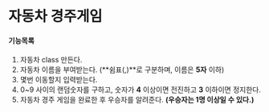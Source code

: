 자동차 경주게임
==========

#### 기능목록
1. 자동차 class 만든다.
2. 자동차 이름을 부여받는다. (**쉼표(,)**로 구분하며, 이름은 **5자** 이하)
3. 몇번 이동할지 입력받는다.
4. 0~9 사이의 랜덤숫자를 구하고, 숫자가 **4** 이상이면 전진하고 **3** 이하이면 정지한다.
5. 자동차 경주 게임을 완료한 후 우승자를 알려준다. **(우승자는 1명 이상일 수 있다.)**